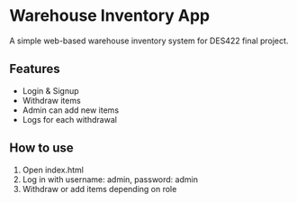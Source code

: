 # Warehouse Inventory App

A simple web-based warehouse inventory system for DES422 final project.

## Features
- Login & Signup
- Withdraw items
- Admin can add new items
- Logs for each withdrawal

## How to use
1. Open index.html
2. Log in with username: admin, password: admin
3. Withdraw or add items depending on role
